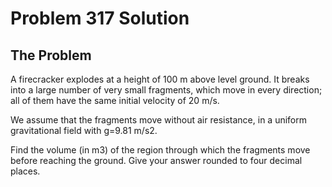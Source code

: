 # Problem 317 Solution


## The Problem

A firecracker explodes at a height of 100 m above level ground. It breaks into a large number of very small fragments, which move in every direction; all of them have the same initial velocity of 20 m/s.

We assume that the fragments move without air resistance, in a uniform gravitational field with g=9.81 m/s2.

Find the volume (in m3) of the region through which the fragments move before reaching the ground. Give your answer rounded to four decimal places.
